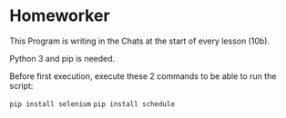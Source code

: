 # Homeworker

This Program is writing in the Chats at the start of every lesson (10b).

Python 3 and pip is needed.

Before first execution, execute these 2 commands to be able to run the script:

`pip install selenium`
`pip install schedule`
